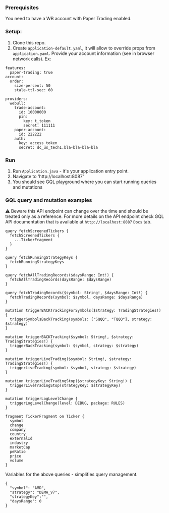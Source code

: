 ### Prerequisites

You need to have a WB account with Paper Trading enabled.

### Setup:

1. Clone this repo.
2. Create `application-default.yaml`, it will allow to override props from `application.yaml`. Provide your account information (see in browser network calls). Ex:
```
features:
  paper-trading: true
account:
  order:
    size-percent: 50
    stale-ttl-sec: 60

providers:
  webull:
    trade-account:
      id: 10000000
      pin:
        key: t_token
        secret: 111111
    paper-account:
      id: 222222
    auth:
      key: access_token
      secret: dc_us_tech1.bla-bla-bla-bla
```

### Run

1. Run `Application.java` - it's your application entry point.
2. Navigate to 'http://localhost:8087'
3. You should see GQL playground where you can start running queries and mutations

### GQL query and mutation examples

:warning: Beware this API endpoint can change over the time and should be treated only as a reference.
For more details on the API endpoint check GQL API documentation that is available at `http://localhost:8087` `Docs`
tab.

```
query fetchScreenedTickers {
  fetchScreenedTickers {
    ...TickerFragment
  }
}

query fetchRunningStrategyKeys {
  fetchRunningStrategyKeys
}

query fetchAllTradingRecords($daysRange: Int!) {
  fetchAllTradingRecords(daysRange: $daysRange)
}

query fetchTradingRecords($symbol: String!, $daysRange: Int!) {
  fetchTradingRecords(symbol: $symbol, daysRange: $daysRange)
}

mutation triggerBACKTrackingForSymbols($strategy: TradingStrategies!) {
  triggerSymbolsBackTracking(symbols: ["SQQQ", "TQQQ"], strategy: $strategy)
}

mutation triggerBACKTracking($symbol: String!, $strategy: TradingStrategies!) {
  triggerBackTracking(symbol: $symbol, strategy: $strategy)
}

mutation triggerLiveTrading($symbol: String!, $strategy: TradingStrategies!) {
  triggerLiveTrading(symbol: $symbol, strategy: $strategy)
}

mutation triggerLiveTradingStop($strategyKey: String!) {
  triggerLiveTradingStop(strategyKey: $strategyKey)
}

mutation triggerLogLevelChange {
  triggerLogLevelChange(level: DEBUG, package: RULES)
}

fragment TickerFragment on Ticker {
  symbol
  change
  company
  country
  externalId
  industry
  marketCap
  peRatio
  price
  volume
}

```

Variables for the above queries - simplifies query management.

```
{
  "symbol": "AMD",
  "strategy": "DEMA_V7",
  "strategyKey":"",
  "daysRange": 0
}
```
